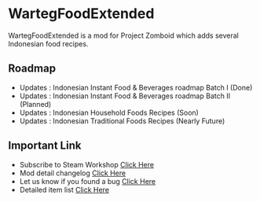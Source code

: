 # WartegFoodExtended
WartegFoodExtended is a mod for Project Zomboid which adds several Indonesian food recipes.

## Roadmap
- Updates : Indonesian Instant Food & Beverages roadmap Batch I (Done)
- Updates : Indonesian Instant Food & Beverages roadmap Batch II (Planned)
- Updates : Indonesian Household Foods Recipes (Soon)
- Updates : Indonesian Traditional Foods Recipes (Nearly Future)

## Important Link
- Subscribe to Steam Workshop [Click Here](https://steamcommunity.com/sharedfiles/filedetails/?id=2873240250)
- Mod detail changelog [Click Here](https://steamcommunity.com/sharedfiles/filedetails/changelog/2873240250)
- Let us know if you found a bug [Click Here](https://steamcommunity.com/sharedfiles/filedetails/discussions/2873240250)
- Detailed item list [Click Here](https://mods-projectzomboid-id.vercel.app/wiki/wfe-items-list)
